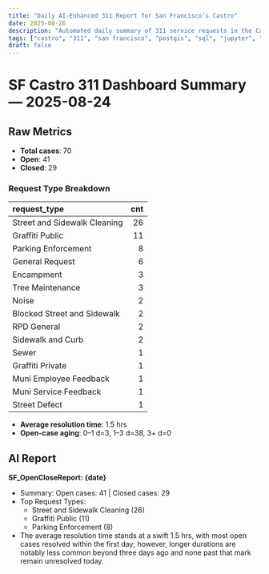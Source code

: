 ```yaml
---
title: "Daily AI-Enhanced 311 Report for San Francisco’s Castro"
date: 2025-08-26
description: "Automated daily summary of 311 service requests in the Castro neighborhood using Python, SQL, PostGIS and the smollm2:1.7b model via a local chat API."
tags: ["castro", "311", "san francisco", "postgis", "sql", "jupyter", "ai", "smollm2", "chat-api"]
draft: false
---
```


# SF Castro 311 Dashboard Summary — 2025-08-24

## Raw Metrics

- **Total cases**: 70
- **Open**:       41
- **Closed**:     29

### Request Type Breakdown

| request_type                 |   cnt |
|:-----------------------------|------:|
| Street and Sidewalk Cleaning |    26 |
| Graffiti Public              |    11 |
| Parking Enforcement          |     8 |
| General Request              |     6 |
| Encampment                   |     3 |
| Tree Maintenance             |     3 |
| Noise                        |     2 |
| Blocked Street and Sidewalk  |     2 |
| RPD General                  |     2 |
| Sidewalk and Curb            |     2 |
| Sewer                        |     1 |
| Graffiti Private             |     1 |
| Muni Employee Feedback       |     1 |
| Muni Service Feedback        |     1 |
| Street Defect                |     1 |

- **Average resolution time**: 1.5 hrs
- **Open-case aging**:           0–1 d=3, 1–3 d=38, 3+ d=0

## AI Report

**SF_OpenCloseReport: {date}**  
- Summary: Open cases: 41 | Closed cases: 29  
- Top Request Types:  
  - Street and Sidewalk Cleaning (26)   
  - Graffiti Public (11)    
  - Parking Enforcement (8)   
- The average resolution time stands at a swift 1.5 hrs, with most open cases resolved within the first day; however, longer durations are notably less common beyond three days ago and none past that mark remain unresolved today.
